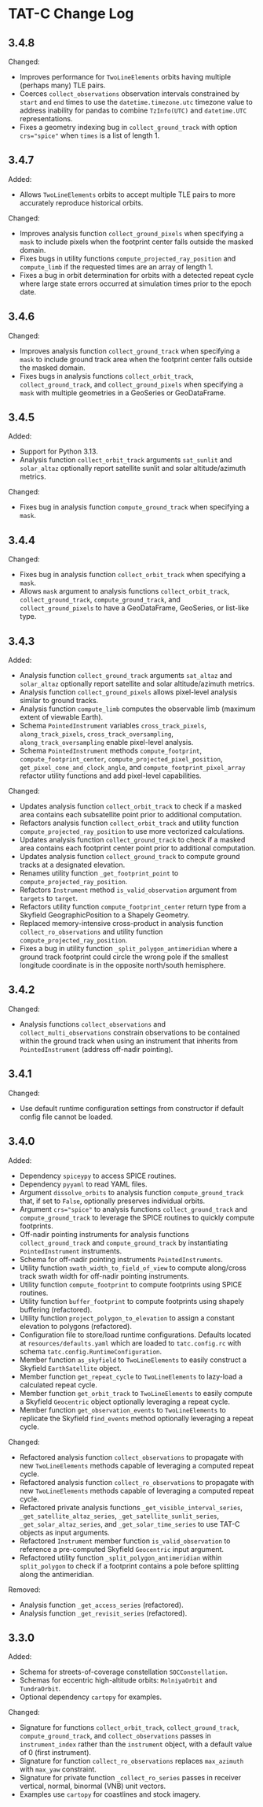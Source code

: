 # TAT-C Change Log

## 3.4.8

Changed:
 - Improves performance for `TwoLineElements` orbits having multiple (perhaps many) TLE pairs.
 - Coerces `collect_observations` observation intervals constrained by `start` and `end` times to use the `datetime.timezone.utc` timezone value to address inability for pandas to combine `TzInfo(UTC)` and `datetime.UTC` representations.
 - Fixes a geometry indexing bug in `collect_ground_track` with option `crs="spice"` when `times` is a list of length 1.

## 3.4.7

Added:
 - Allows `TwoLineElements` orbits to accept multiple TLE pairs to more accurately reproduce historical orbits.
 
Changed:
 - Improves analysis function `collect_ground_pixels` when specifying a `mask` to include pixels when the footprint center falls outside the masked domain.
 - Fixes bugs in utility functions `compute_projected_ray_position` and `compute_limb` if the requested times are an array of length 1.
 - Fixes a bug in orbit determination for orbits with a detected repeat cycle where large state errors occurred at simulation times prior to the epoch date.

## 3.4.6
 
Changed:
 - Improves analysis function `collect_ground_track` when specifying a `mask` to include ground track area when the footprint center falls outside the masked domain.
 - Fixes bugs in analysis functions `collect_orbit_track`, `collect_ground_track`, and `collect_ground_pixels` when specifying a `mask` with multiple geometries in a GeoSeries or GeoDataFrame.

## 3.4.5

Added:
 - Support for Python 3.13.
 - Analysis function `collect_orbit_track` arguments `sat_sunlit` and `solar_altaz` optionally report satellite sunlit and solar altitude/azimuth metrics.
 
Changed:
 - Fixes bug in analysis function `compute_ground_track` when specifying a `mask`.

## 3.4.4
 
Changed:
 - Fixes bug in analysis function `collect_orbit_track` when specifying a `mask`.
 - Allows `mask` argument to analysis functions `collect_orbit_track`, `collect_ground_track`, `compute_ground_track`, and `collect_ground_pixels` to have a GeoDataFrame, GeoSeries, or list-like type.

## 3.4.3

Added:
 - Analysis function `collect_ground_track` arguments `sat_altaz` and `solar_altaz` optionally report satellite and solar altitude/azimuth metrics.
 - Analysis function `collect_ground_pixels` allows pixel-level analysis similar to ground tracks.
 - Analysis function `compute_limb` computes the observable limb (maximum extent of viewable Earth).
 - Schema `PointedInstrument` variables `cross_track_pixels`, `along_track_pixels`, `cross_track_oversampling`, `along_track_oversampling` enable pixel-level analysis.
 - Schema `PointedInstrument` methods `compute_footprint`, `compute_footprint_center`, `compute_projected_pixel_position`, `get_pixel_cone_and_clock_angle`, and `compute_footprint_pixel_array` refactor utility functions and add pixel-level capabilities.
 
Changed:
 - Updates analysis function `collect_orbit_track` to check if a masked area contains each subsatellite point prior to additional computation.
 - Refactors analysis function `collect_orbit_track` and utility function `compute_projected_ray_position` to use more vectorized calculations.
 - Updates analysis function `collect_ground_track` to check if a masked area contains each footprint center point prior to additional computation.
 - Updates analysis function `collect_ground_track` to compute ground tracks at a designated elevation.
 - Renames utility function `_get_footprint_point` to `compute_projected_ray_position`.
 - Refactors `Instrument` method `is_valid_observation` argument from `targets` to `target`.
 - Refactors utility function `compute_footprint_center` return type from a Skyfield GeographicPosition to a Shapely Geometry.
 - Replaced memory-intensive cross-product in analysis function `collect_ro_observations` and utility function `compute_projected_ray_position`.
 - Fixes a bug in utility function `_split_polygon_antimeridian` where a ground track footprint could circle the wrong pole if the smallest longitude coordinate is in the opposite north/south hemisphere.

## 3.4.2

Changed:
 - Analysis functions `collect_observations` and `collect_multi_observations` constrain observations to be contained within the ground track when using an instrument that inherits from `PointedInstrument` (address off-nadir pointing).

## 3.4.1

Changed:
 - Use default runtime configuration settings from constructor if default config file cannot be loaded.

## 3.4.0

Added:
 - Dependency `spiceypy` to access SPICE routines.
 - Dependency `pyyaml` to read YAML files.
 - Argument `dissolve_orbits` to analysis function `compute_ground_track` that, if set to `False`, optionally preserves individual orbits.
 - Argument `crs="spice"` to analysis functions `collect_ground_track` and `compute_ground_track` to leverage the SPICE routines to quickly compute footprints.
 - Off-nadir pointing instruments for analysis functions `collect_ground_track` and `compute_ground_track` by instantiating `PointedInstrument` instruments.
 - Schema for off-nadir pointing instruments `PointedInstruments`.
 - Utility function `swath_width_to_field_of_view` to compute along/cross track swath width for off-nadir pointing instruments.
 - Utility function `compute_footprint` to compute footprints using SPICE routines.
 - Utility function `buffer_footprint` to compute footprints using shapely buffering (refactored).
 - Utility function `project_polygon_to_elevation` to assign a constant elevation to polygons (refactored).
 - Configuration file to store/load runtime configurations. Defaults located at `resources/defaults.yaml` which are loaded to `tatc.config.rc` with schema `tatc.config.RuntimeConfiguration`.
 - Member function `as_skyfield` to `TwoLineElements` to easily construct a Skyfield `EarthSatellite` object.
 - Member function `get_repeat_cycle` to `TwoLineElements` to lazy-load a calculated repeat cycle.
 - Member function `get_orbit_track` to `TwoLineElements` to easily compute a Skyfield `Geocentric` object optionally leveraging a repeat cycle.
 - Member function `get_observation_events` to `TwoLineElements` to replicate the Skyfield `find_events` method optionally leveraging a repeat cycle.

Changed:
 - Refactored analysis function `collect_observations` to propagate with new `TwoLineElements` methods capable of leveraging a computed repeat cycle.
 - Refactored analysis function `collect_ro_observations` to propagate with new `TwoLineElements` methods capable of leveraging a computed repeat cycle.
 - Refactored private analysis functions `_get_visible_interval_series`, `_get_satellite_altaz_series`, `_get_satellite_sunlit_series`, `_get_solar_altaz_series`, and `_get_solar_time_series` to use TAT-C objects as input arguments.
 - Refactored `Instrument` member function `is_valid_observation` to reference a pre-computed Skyfield `Geocentric` input argument.
 - Refactored utility function `_split_polygon_antimeridian` within `split_polygon` to check if a footprint contains a pole before splitting along the antimeridian.

Removed:
 - Analysis function `_get_access_series` (refactored).
 - Analysis function `_get_revisit_series` (refactored).


## 3.3.0

Added:
- Schema for streets-of-coverage constellation `SOCConstellation`.
- Schemas for eccentric high-altitude orbits: `MolniyaOrbit` and `TundraOrbit`.
- Optional dependency `cartopy` for examples.

Changed:
- Signature for functions `collect_orbit_track`, `collect_ground_track`, `compute_ground_track`, and `collect_observations` passes in `instrument_index` rather than the `instrument` object, with a default value of 0 (first instrument).
- Signature for function `collect_ro_observations` replaces `max_azimuth` with `max_yaw` constraint.
- Signature for private function `_collect_ro_series` passes in receiver vertical, normal, binormal (VNB) unit vectors.
- Examples use `cartopy` for coastlines and stock imagery.